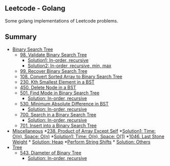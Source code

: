 ## Leetcode - Golang
Some golang implementations of Leetcode problems.

## Summary
* [Binary Search Tree](BST/README.txt)
    * [98. Validate Binary Search Tree](https://leetcode.com/problems/find-mode-in-binary-search-tree/)
        * [Solution1: In-order, recursive](BST/98/solution1.cpp)
        * [Solution2: In-order, recursive, min, max](BST/98/solution2.cpp)
    * [99. Recover Binary Search Tree]()
    * [108. Convert Sorted Array to Binary Search Tree]()
    * [230. Kth Smallest Element in a BST]()
    * [450. Delete Node in a BST]()
    * [501. Find Mode in Binary Search Tree](https://leetcode.com/problems/find-mode-in-binary-search-tree/)
        * [Solution: In-order, recursive](BST/501/solution.cpp)
    * [530. Minimum Absolute Difference in BST](https://leetcode.com/problems/minimum-absolute-difference-in-bst/)
        * [Solution: In-order, recursive](BST/530/solution.cpp)
    * [700. Search in a Binary Search Tree](https://leetcode.com/problems/search-in-a-binary-search-tree/)
        * [Solution: In-order, recursive](BST/700/solution.cpp)
    * [701. Insert into a Binary Search Tree](https://leetcode.com/problems/insert-into-a-binary-search-tree/)
* [Miscellaneous](Miscellaneous/README.txt)
    *[238. Product of Array Except Self](https://leetcode.com/problems/product-of-array-except-self/)
        *[Solution1: Time: O(n), Space: O(n)](Miscellaneous/238/solution.cpp)
        *[Solution1: Time: O(n), Space: O(1)](Miscellaneous/238/solution2.cpp)
    *[1046. Last Stone Weight](https://leetcode.com/problems/last-stone-weight/)
        * [Solution: Heap](Miscellaneous/1046/solution.cpp)
    *[Perform String Shifts](https://leetcode.com/explore/challenge/card/30-day-leetcoding-challenge/529/week-2/3299/)
        * [Solution: Others](Miscellaneous/Perform_String_Shifts/solution.cpp)
* [Tree](Tree/README.txt)
    * [543. Diameter of Binary Tree](https://leetcode.com/problems/diameter-of-binary-tree/)
        * [Solution: In-order, recursive](Tree/543/solution.cpp)